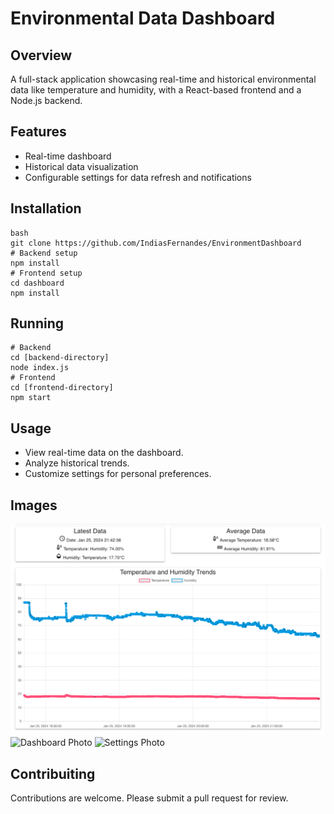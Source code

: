 # Environmental Data Dashboard

## Overview

A full-stack application showcasing real-time and historical environmental data like temperature and humidity, with a React-based frontend and a Node.js backend.

## Features

- Real-time dashboard
- Historical data visualization
- Configurable settings for data refresh and notifications

## Installation

```
bash
git clone https://github.com/IndiasFernandes/EnvironmentDashboard
# Backend setup
npm install
# Frontend setup
cd dashboard
npm install
```

## Running

```
# Backend
cd [backend-directory]
node index.js
# Frontend
cd [frontend-directory]
npm start
```

## Usage

- View real-time data on the dashboard.
- Analyze historical trends.
- Customize settings for personal preferences.

## Images

![Device Photo](/media/dashboard.png)
![Dashboard Photo](url-to-dashboard-photo)
![Settings Photo](url-to-settings-photo)

## Contribuiting

Contributions are welcome. Please submit a pull request for review.
